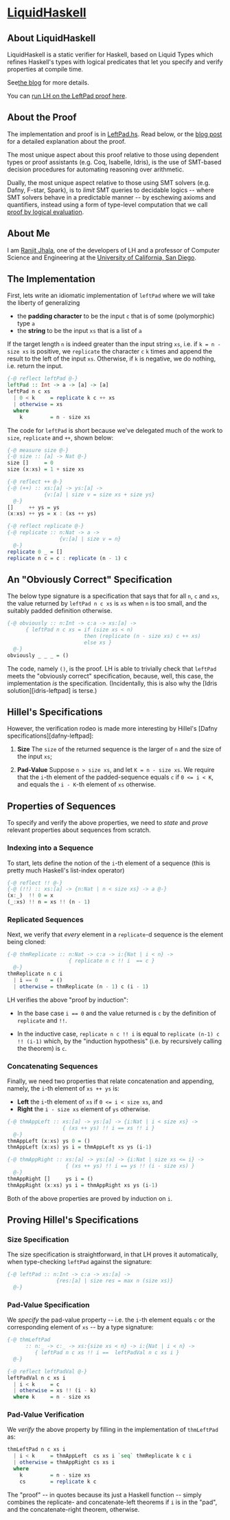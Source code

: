 # [LiquidHaskell](https://ucsd-progsys.github.io/liquidhaskell-blog/)

## About LiquidHaskell

LiquidHaskell is a static verifier for Haskell, based on Liquid Types which
refines Haskell's types with logical predicates that let you specify and 
verify properties at compile time. 

See[the blog](https://ucsd-progsys.github.io/liquidhaskell-blog/) for more details.

You can [run LH on the LeftPad proof here](http://goto.ucsd.edu:8090/index.html#?demo=LeftPad.hs).

## About the Proof

The implementation and proof is in [LeftPad.hs](LeftPad.hs).
Read below, or the [blog post][blog] for a detailed explanation
about the proof.

The most unique aspect about this proof relative to those using dependent 
types or proof assistants (e.g. Coq, Isabelle, Idris), is the use of 
SMT-based decision procedures for automating reasoning over arithmetic.

Dually, the most unique aspect relative to those using SMT solvers 
(e.g. Dafny, F-star, Spark), is to _limit_ SMT queries to decidable 
logics -- where SMT solvers behave in a predictable manner --  by 
eschewing axioms and quantifiers, instead using a form of type-level computation 
that we call [proof by logical evaluation](https://arxiv.org/pdf/1711.03842).

## About Me 

I am [Ranjit Jhala](https://twitter.com/RanjitJhala), one of the 
developers of LH and a professor of Computer Science and Engineering 
at the [University of California, San Diego](http://ranjitjhala.github.io/).


## The Implementation 

First, lets write an idiomatic implementation 
of `leftPad` where we will take the liberty of
generalizing 

- the **padding character** to be the input `c` that 
  is of some (polymorphic) type `a` 
- the **string** to be the input `xs` that is a list of `a`

If the target length `n` is indeed greater than the input string `xs`, 
i.e. if `k = n - size xs` is positive, we `replicate` the character `c`
`k` times and append the result to the left of the input `xs`. 
Otherwise, if `k` is negative, we do nothing, i.e. return the input.

```haskell
{-@ reflect leftPad @-}
leftPad :: Int -> a -> [a] -> [a]
leftPad n c xs
  | 0 < k     = replicate k c ++ xs
  | otherwise = xs
  where
    k         = n - size xs
```

The code for `leftPad` is short because we've
delegated much of the work to `size`, `replicate`
and `++`, shown below:

```haskell
{-@ measure size @-}
{-@ size :: [a] -> Nat @-}
size []     = 0
size (x:xs) = 1 + size xs

{-@ reflect ++ @-}
{-@ (++) :: xs:[a] -> ys:[a] ->
            {v:[a] | size v = size xs + size ys}
  @-}
[]     ++ ys = ys
(x:xs) ++ ys = x : (xs ++ ys)

{-@ reflect replicate @-}
{-@ replicate :: n:Nat -> a ->
                 {v:[a] | size v = n}
  @-}
replicate 0 _ = []
replicate n c = c : replicate (n - 1) c
```

## An "Obviously Correct" Specification

The below type signature is a specification 
that says that for all `n`, `c` and `xs`, the value 
returned by `leftPad n c xs` is `xs` when `n` is 
too small, and the suitably padded definition otherwise. 

```haskell
{-@ obviously :: n:Int -> c:a -> xs:[a] -> 
      { leftPad n c xs = if (size xs < n) 
                         then (replicate (n - size xs) c ++ xs) 
                         else xs } 
  @-}
obviously _ _ _ = () 
``` 

The code, namely `()`, is the proof. 
LH is able to trivially check that `leftPad` 
meets the "obviously correct" specification, 
because, well, this case, the implementation 
_is_ the specification. (Incidentally, this 
is also why the [Idris solution][idris-leftpad] 
is terse.)

## Hillel's Specifications

However, the verification rodeo is made more 
interesting by Hillel's [Dafny specifications][dafny-leftpad]:

1. **Size** The `size` of the returned sequence is the 
   larger of `n` and the size of the input `xs`;

2. **Pad-Value** Suppose `n > size xs`, and let 
   `K = n - size xs`. We require that the `i`-th 
   element of the padded-sequence equals `c` if 
   `0 <= i < K`, and equals the `i - K`-th 
   element of `xs` otherwise.

## Properties of Sequences 

To specify and verify the above properties,
we need to _state_ and _prove_ relevant 
properties about sequences from scratch.

### Indexing into a Sequence

To start, lets define the notion of the `i`-th element of 
a sequence (this is pretty much Haskell's list-index operator)

```haskell
{-@ reflect !! @-}
{-@ (!!) :: xs:[a] -> {n:Nat | n < size xs} -> a @-}
(x:_)  !! 0 = x 
(_:xs) !! n = xs !! (n - 1)
```

### Replicated Sequences

Next, we verify that _every_ element in a `replicate`-d 
sequence is the element being cloned:

```haskell
{-@ thmReplicate :: n:Nat -> c:a -> i:{Nat | i < n} -> 
                    { replicate n c !! i  == c } 
  @-}
thmReplicate n c i 
  | i == 0    = ()
  | otherwise = thmReplicate (n - 1) c (i - 1) 
```

LH verifies the above "proof by induction": 

- In the base case `i == 0` and the value returned is `c` 
  by the definition of `replicate` and `!!`. 
  
- In the inductive case, `replicate n c !! i` is equal to 
  `replicate (n-1) c !! (i-1)` which, by the "induction hypothesis" 
  (i.e. by recursively calling the theorem) is `c`.

### Concatenating Sequences

Finally, we need two properties that relate 
concatenation and appending, namely, the 
`i`-th element of `xs ++ ys` is: 

- **Left** the `i`-th element of `xs` if `0 <= i < size xs`, and 
- **Right** the `i - size xs` element of `ys` otherwise.

```haskell
{-@ thmAppLeft :: xs:[a] -> ys:[a] -> {i:Nat | i < size xs} -> 
                  { (xs ++ ys) !! i == xs !! i } 
  @-} 
thmAppLeft (x:xs) ys 0 = () 
thmAppLeft (x:xs) ys i = thmAppLeft xs ys (i-1)      

{-@ thmAppRight :: xs:[a] -> ys:[a] -> {i:Nat | size xs <= i} -> 
                   { (xs ++ ys) !! i == ys !! (i - size xs) } 
  @-} 
thmAppRight []     ys i = () 
thmAppRight (x:xs) ys i = thmAppRight xs ys (i-1)      
```

Both of the above properties are proved by induction on `i`.

## Proving Hillel's Specifications

### Size Specification

The size specification is straightforward, in that LH proves 
it automatically, when type-checking `leftPad` against the 
signature:

```haskell 
{-@ leftPad :: n:Int -> c:a -> xs:[a] -> 
                {res:[a] | size res = max n (size xs)} 
  @-}
```

### Pad-Value Specification

We _specify_ the pad-value property -- i.e. the `i`-th
element equals `c` or the corresponding element of `xs` --
by a type signature:

```haskell
{-@ thmLeftPad
      :: n:_ -> c:_ -> xs:{size xs < n} -> i:{Nat | i < n} ->
         { leftPad n c xs !! i ==  leftPadVal n c xs i }
  @-}

{-@ reflect leftPadVal @-}
leftPadVal n c xs i 
  | i < k     = c 
  | otherwise = xs !! (i - k)
  where k     = n - size xs 
```

### Pad-Value Verification

We _verify_ the above property by filling in the
implementation of `thmLeftPad` as:

```haskell
thmLeftPad n c xs i 
  | i < k     = thmAppLeft  cs xs i `seq` thmReplicate k c i
  | otherwise = thmAppRight cs xs i
  where 
    k         = n - size xs
    cs        = replicate k c
```

The "proof"  -- in quotes because its
just a Haskell function -- simply combines
the replicate- and concatenate-left theorems
if `i` is in the "pad", and the concatenate-right
theorem, otherwise.

[blog]: https://ucsd-progsys.github.io/liquidhaskell-blog/2018/05/17/hillel-verifier-rodeo-I-leftpad.lhs/